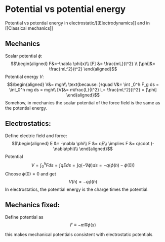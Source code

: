 # Potential vs potential energy


Potential vs potential energy in electrostatic/[[Electrodynamics]] and in [[Classical mechanics]]


## Mechanics
Scalar potential $\phi$:
$$\begin{aligned}
    F&=-\nabla \phi(x)\\
    [F] &= \frac{mL}{t^2} \\
    [\phi]&= \frac{mL^2}{t^2}
\end{aligned}$$
Potential energy $V$:
$$\begin{aligned}
    V&= mgh\\
    \text{because: }\quad V&= \int _0^h F_g ds = \int_0^h mg ds = mgh\\
    [V]&= m\frac{L}{t^2} L= \frac{mL^2}{t^2} = [\phi]
\end{aligned}$$
Somehow, in mechanics the scalar potential of the force field is the same as the potential energy.

## Electrostatics:

Define electric field and force:
$$\begin{aligned}
    E &= -\nabla \phi\\
    F &= qE\\
    \implies F &= q\cdot (-\nabla\phi)\\
\end{aligned}$$
Potential
$$V = \int_0^h Fds = \int qEds = \int q(-\nabla\phi)ds = -q \left ( \phi(h) - \phi(0) \right )$$
Choose $\phi(0)=0$ and get
$$
    V(h) =-q\phi(h)
$$
In electrostatics, the potential energy is the charge times the potential.

## Mechanics fixed:

Define potential as 
$$
    F\equiv -m\nabla \phi(x)
$$

this makes mechanical potentials consistent with electrostatic potentials.

